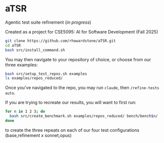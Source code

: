 # aTSR
Agentic test suite refinement (_in progress_)


Created as a project for CSE5095: AI for Software Development (Fall 2025)


```bash
git clone https://github.com/rhowardstone/aTSR.git
cd aTSR
bash src/install_command.sh
```

You may then navigate to your repository of choice, or choose from our three examples:

```bash
bash src/setup_test_repos.sh examples
ls examples/repos_reduced/
```

Once you've navigated to the repo, you may run ```claude```, then ```/refine-tests auto```.

If you are trying to recreate our results, you will want to first run: 

```bash
for n in 1 2 3; do
  bash src/create_benchmark.sh examples/repos_reduced/ bench/bench$n/
done
```

to create the three repeats on each of our four test configurations (base,refinement x sonnet,opus)

